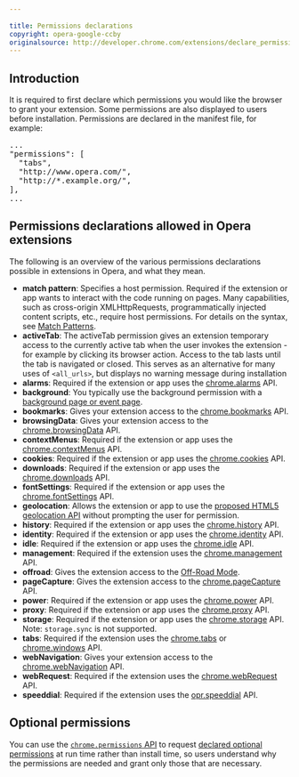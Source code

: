 ```yaml
---
 
title: Permissions declarations
copyright: opera-google-ccby
originalsource: http://developer.chrome.com/extensions/declare_permissions.html
---
```

## Introduction

It is required to first declare which permissions you would like the browser to grant your extension. Some permissions are also displayed to users before installation. Permissions are declared in the manifest file, for example:

<pre class="prettyprint">...
"permissions": [
  "tabs",
  "http://www.opera.com/",
  "http://*.example.org/",
],
...</pre>

## Permissions declarations allowed in Opera extensions
The following is an overview of the various permissions declarations possible in extensions in Opera, and what they mean.

* **match pattern**: Specifies a host permission. Required if the extension or app wants to interact with the code running on pages. Many capabilities, such as cross-origin XMLHttpRequests, programmatically injected content scripts, etc., require host permissions. For details on the syntax, see [Match Patterns](tut_match_patterns.html).
* **activeTab**: The activeTab permission gives an extension temporary access to the currently active tab when the user invokes the extension - for example by clicking its browser action. Access to the tab lasts until the tab is navigated or closed. This serves as an alternative for many uses of `<all_urls>`, but displays no warning message during installation
* **alarms**: Required if the extension or app uses the [chrome.alarms](https://developer.chrome.com/extensions/alarms) API.
* **background**: You typically use the background permission with a [background page or event page](tut_architecture_overview.html#the_background_process).
* **bookmarks**: Gives your extension access to the [chrome.bookmarks](https://developer.chrome.com/extensions/bookmarks) API.
* **browsingData**: Gives your extension access to the [chrome.browsingData](https://developer.chrome.com/extensions/browsingData) API.
* **contextMenus**: Required if the extension or app uses the [chrome.contextMenus](https://developer.chrome.com/extensions/contextMenus) API.
* **cookies**: Required if the extension or app uses the [chrome.cookies](https://developer.chrome.com/extensions/cookies) API.
* **downloads**: Required if the extension or app uses the [chrome.downloads](https://developer.chrome.com/extensions/downloads) API.
* **fontSettings**: Required if the extension or app uses the [chrome.fontSettings](https://developer.chrome.com/extensions/fontSettings) API.
* **geolocation**: Allows the extension or app to use the [proposed HTML5 geolocation API](http://dev.w3.org/geo/api/spec-source.html) without prompting the user for permission.
* **history**: Required if the extension or app uses the [chrome.history](https://developer.chrome.com/extensions/history) API.
* **identity**: Required if the extension or app uses the [chrome.identity](https://developer.chrome.com/extensions/identity) API.
* **idle**: Required if the extension or app uses the [chrome.idle](https://developer.chrome.com/extensions/idle) API.
* **management**: Required if the extension uses the [chrome.management](https://developer.chrome.com/extensions/management) API.
* **offroad**: Gives the extension access to the [Off-Road Mode](tut_offroad.html).
* **pageCapture**: Gives the extension access to the [chrome.pageCapture](https://developer.chrome.com/extensions/pageCapture) API.
* **power**: Required if the extension or app uses the [chrome.power](https://developer.chrome.com/extensions/power) API.
* **proxy**: Required if the extension or app uses the [chrome.proxy](https://developer.chrome.com/extensions/proxy) API.
* **storage**: Required if the extension or app uses the [chrome.storage](https://developer.chrome.com/extensions/storage) API. Note: `storage.sync` is not supported.
* **tabs**: Required if the extension uses the [chrome.tabs](https://developer.chrome.com/extensions/tabs) or [chrome.windows](https://developer.chrome.com/extensions/windows) API.
* **webNavigation**: Gives your extension access to the [chrome.webNavigation](https://developer.chrome.com/extensions/webNavigation) API.
* **webRequest**: Required if the extension uses the [chrome.webRequest](https://developer.chrome.com/extensions/webNavigation) API.
* **speeddial**:  Required if the extension uses the [opr.speeddial](speeddial.html) API.

## Optional permissions
<p>You can use the <a href="https://developer.chrome.com/extensions/permissions"><code>chrome.permissions</code> API</a> to request <a href="tut_optional_permissions.html#manifest">declared optional permissions</a> at run time rather than install time, so users understand why the permissions are needed and grant only those that are necessary.</p>
